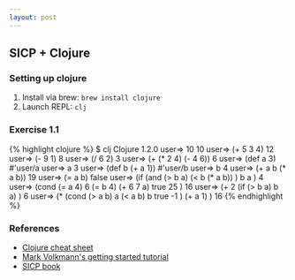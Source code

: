 ```yaml
---
layout: post
---
```


## SICP + Clojure

### Setting up clojure

1. Install via brew: `brew install clojure`
1. Launch REPL: `clj`

### Exercise 1.1

{% highlight clojure %}
$ clj
Clojure 1.2.0
user=> 10
10
user=> (+ 5 3 4)
12
user=> (- 9 1)
8
user=> (/ 6 2)
3
user=> (+ (* 2 4) (- 4 6))
6
user=> (def a 3)
#'user/a
user=> a
3
user=> (def b (+ a 1))
#'user/b
user=> b
4
user=> (+ a b (* a b))
19
user=> (= a b)
false
user=> (if
  (and
    (> b a)
    (< b (* a b))
  )
  b
  a
)
4
user=> (cond
    (= a 4) 6
    (= b 4) (+ 6 7 a)
    true 25
)
16
user=> (+ 2
    (if (> b a) b a)
)
6
user=> (*
    (cond
        (> a b) a
        (< a b) b
        true -1
    )
    (+ a 1)
)
16
{% endhighlight %}

### References

* [Clojure cheat sheet](http://clojure.org/cheatsheet)
* [Mark Volkmann's getting started tutorial](http://java.ociweb.com/mark/clojure/article.html)
* [SICP book](http://mitpress.mit.edu/sicp/)